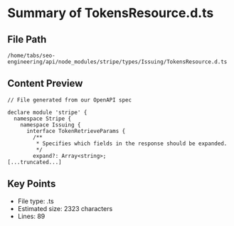# Summary of TokensResource.d.ts
  
## File Path
`/home/tabs/seo-engineering/api/node_modules/stripe/types/Issuing/TokensResource.d.ts`

## Content Preview
```
// File generated from our OpenAPI spec

declare module 'stripe' {
  namespace Stripe {
    namespace Issuing {
      interface TokenRetrieveParams {
        /**
         * Specifies which fields in the response should be expanded.
         */
        expand?: Array<string>;
[...truncated...]
```

## Key Points
- File type: .ts
- Estimated size: 2323 characters
- Lines: 89

